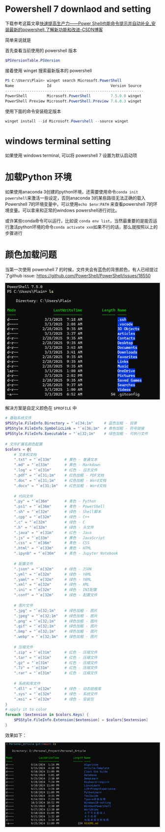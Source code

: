 # Powershell 7 downlaod and setting

下载参考这篇文章[快速提高生产力——Power Shell也能命令提示并自动补全_安装最新的powershell,了解新功能和改进-CSDN博客](https://blog.csdn.net/m0_63230155/article/details/134685660)

简单来说就是

首先查看当前使用的 powershell 版本

```powershell
$PSVersionTable.PSVersion
```

接着使用 winget 搜索最新版本的 powershell

```powershell
PS C:\Users\Plain> winget search Microsoft.PowerShell
Name               Id                           Version Source
---------------------------------------------------------------
PowerShell         Microsoft.PowerShell         7.5.0.0 winget
PowerShell Preview Microsoft.PowerShell.Preview 7.6.0.3 winget
```

使用下面的命令安装稳定版本

```powershell
winget install --id Microsoft.Powershell --source winget
```

# windows terminal setting

如果使用 windows terminal, 可以将 powershell 7 设置为默认启动项

# 加载Python 环境

如果使用anaconda 3创建的python环境，还需要使用命令`conda init powershell`来激活一些设定，否则anaconda 3的某些路径无法正确的载入Powershell 7的环境变量中，可以使用`echo $env:PATH` 来查看powershell 7的环境变量。可以拿来和正常的windows powershell进行对比。

或许某些conda命令可以运行，比如说 `conda env list`，当然最重要的是能否运行激活python环境的命令`conda activate xxx`如果不行的话，那么就按照以上的步骤进行

# 颜色加载问题

当第一次使用 powershell 7 的时候，文件夹会有蓝色的背景颜色，有人已经提过了github issue: https://github.com/PowerShell/PowerShell/issues/18550

![powershell 7 blue folder background](./images/ps7-folder-blue-bg.png)

解决方案是自定义颜色在 `$PROFILE` 中

```powershell
# 基础系统文件
$PSStyle.FileInfo.Directory = "`e[34;1m"     # 蓝色加粗 - 目录
$PSStyle.FileInfo.SymbolicLink = "`e[36;1m"  # 青色加粗 - 符号链接
$PSStyle.FileInfo.Executable = "`e[32;1m"    # 绿色加粗 - 可执行文件

# 文件扩展名颜色配置
$colors = @{
    # 文本和文档
    ".txt" = "`e[33m"      # 黄色 - 普通文本
    ".md" = "`e[33m"       # 黄色 - Markdown
    ".log" = "`e[31m"      # 红色 - 日志文件
    ".pdf" = "`e[31;1m"    # 红色加粗 - PDF文档
    ".doc" = "`e[31;1m"    # 红色加粗 - Word文档
    ".docx" = "`e[31;1m"   # 红色加粗 - Word文档
    
    # 代码文件
    ".py" = "`e[36m"       # 青色 - Python
    ".ps1" = "`e[36m"      # 青色 - PowerShell
    ".sh" = "`e[32m"       # 绿色 - Shell脚本
    ".cpp" = "`e[32m"      # 绿色 - C++
    ".c" = "`e[32m"        # 绿色 - C
    ".h" = "`e[32m"        # 绿色 - 头文件
    ".java" = "`e[31m"     # 红色 - Java
    ".js" = "`e[33m"       # 黄色 - JavaScript
    ".css" = "`e[36m"      # 青色 - CSS
    ".html" = "`e[33m"     # 黄色 - HTML
    ".ipynb" = "`e[36m"    # 青色 - Jupyter Notebook
    
    # 配置文件
    ".json" = "`e[32m"     # 绿色 - JSON
    ".yml" = "`e[32m"      # 绿色 - YAML
    ".yaml" = "`e[32m"     # 绿色 - YAML
    ".xml" = "`e[32m"      # 绿色 - XML
    ".ini" = "`e[32m"      # 绿色 - INI配置
    ".conf" = "`e[32m"     # 绿色 - 配置文件
    
    # 图片文件
    ".jpg" = "`e[32;1m"    # 绿色加粗 - 图片
    ".jpeg" = "`e[32;1m"   # 绿色加粗 - 图片
    ".png" = "`e[32;1m"    # 绿色加粗 - 图片
    ".gif" = "`e[32;1m"    # 绿色加粗 - 图片
    ".bmp" = "`e[32;1m"    # 绿色加粗 - 图片
    ".webp" = "`e[32;1m"   # 绿色加粗 - 图片
    
    # 压缩文件
    ".zip" = "`e[31m"      # 红色 - 压缩文件
    ".tar" = "`e[31m"      # 红色 - 压缩文件
    ".gz" = "`e[31m"       # 红色 - 压缩文件
    ".7z" = "`e[31m"       # 红色 - 压缩文件
    ".rar" = "`e[31m"      # 红色 - 压缩文件
    
    # 系统和库文件
    ".dll" = "`e[32m"      # 绿色 - 动态链接库
    ".sys" = "`e[32m"      # 绿色 - 系统文件
    ".msi" = "`e[32m"      # 绿色 - 安装包
}
# apply it to color
foreach ($extension in $colors.Keys) {
    $PSStyle.FileInfo.Extension[$extension] = $colors[$extension]
}
```

效果如下：

![powershell-file-display-color](./images/file-color-example.png)



